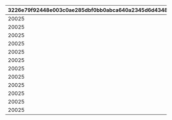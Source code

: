 |3226e79f92448e003c0ae285dbf0bb0abca640a2345d6d43488a382dccea4446|8d120c721c13f9dd7ada941124b8676ca953d8d416635e1e1aea66d3c0063ad9|d6d27a3a06536243557f37b984df62c2a97a59637238ac01bf7730d03e5e9228|707e490c312f04be69a92d98052deebc558c381be3a475e9125c57a5f2a03b3b|60ea4b48f332aaf9c71f80b505b28793404063b464047a6a70cdf79a114c1c75|e299852d8ead0a130b259caf41b95fff946f546d79f70c079dd089a29e4e3483|
| --- | --- | --- | --- | --- | --- |
|20025|0|1101|1|0|1|
|20025|0|1102|1|0|1|
|20025|1|1103|1|5042002|0|
|20025|0|1104|1|0|1|
|20025|1|1105|1|5042003|0|
|20025|0|1106|1|0|1|
|20025|2|1107|1|5042005|0|
|20025|1|1201|2|5042007|0|
|20025|2|1202|2|5042007|0|
|20025|0|1203|2|0|1|
|20025|0|1204|2|0|1|
|20025|0|1301|1|0|0|